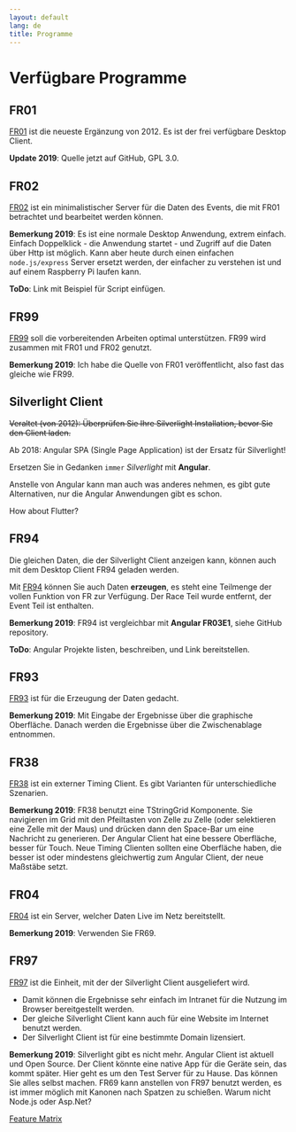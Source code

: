 ```yaml
---
layout: default
lang: de
title: Programme
---
```


# Verfügbare Programme

## FR01

[FR01](../applications/FR01.html) ist die neueste Ergänzung von 2012.
Es ist der frei verfügbare Desktop Client.

**Update 2019**: Quelle jetzt auf GitHub, GPL 3.0.

## FR02

[FR02](../applications/FR02.html) ist ein minimalistischer Server für die Daten des Events,
die mit FR01 betrachtet und bearbeitet werden können.

**Bemerkung 2019**: Es ist eine normale Desktop Anwendung, extrem einfach.
Einfach Doppelklick - die Anwendung startet - und Zugriff auf die Daten über Http ist möglich.
Kann aber heute durch einen einfachen `node.js/express` Server ersetzt werden,
der einfacher zu verstehen ist und auf einem Raspberry Pi laufen kann.

**ToDo**: Link mit Beispiel für Script einfügen.

## FR99

[FR99](../applications/FR99.html) soll die vorbereitenden Arbeiten optimal unterstützen.
FR99 wird zusammen mit FR01 und FR02 genutzt.

**Bemerkung 2019**: Ich habe die Quelle von FR01 veröffentlicht, also fast das gleiche wie FR99.

## Silverlight Client

~~Veraltet (von 2012): Überprüfen Sie Ihre Silverlight Installation, bevor Sie den Client laden.~~

Ab 2018: Angular SPA (Single Page Application) ist der Ersatz für Silverlight!

Ersetzen Sie in Gedanken `immer` *Silverlight* mit **Angular**.

Anstelle von Angular kann man auch was anderes nehmen, 
es gibt gute Alternativen, nur die Angular Anwendungen gibt es schon.

How about Flutter?

## FR94

Die gleichen Daten, die der Silverlight Client anzeigen kann,
können auch mit dem Desktop Client FR94 geladen werden.

Mit [FR94](../applications/FR94.html) können Sie auch Daten **erzeugen**, 
es steht eine Teilmenge der vollen Funktion von FR zur Verfügung.
Der Race Teil wurde entfernt, der Event Teil ist enthalten.

**Bemerkung 2019**: FR94 ist vergleichbar mit **Angular FR03E1**, siehe GitHub repository.

**ToDo**: Angular Projekte listen, beschreiben, und Link bereitstellen.

## FR93

[FR93](../applications/FR93.html) ist für die Erzeugung der Daten gedacht.

**Bemerkung 2019**: Mit Eingabe der Ergebnisse über die graphische Oberfläche.
Danach werden die Ergebnisse über die Zwischenablage entnommen.

## FR38

[FR38](../applications/FR38.html) ist ein externer Timing Client.
Es gibt Varianten für unterschiedliche Szenarien.

**Bemerkung 2019**: FR38 benutzt eine TStringGrid Komponente.
Sie navigieren im Grid mit den Pfeiltasten von Zelle zu Zelle
(oder selektieren eine Zelle mit der Maus) und drücken dann den Space-Bar um eine Nachricht zu generieren.
Der Angular Client hat eine bessere Oberfläche, besser für Touch.
Neue Timing Clienten sollten eine Oberfläche haben, die besser ist oder mindestens gleichwertig zum Angular Client,
der neue Maßstäbe setzt.

## FR04

[FR04](../applications/FR04.html) ist ein Server, welcher Daten Live im Netz bereitstellt.

**Bemerkung 2019**: Verwenden Sie FR69.

## FR97

[FR97](../applications/FR97.html) ist die Einheit, mit der der Silverlight Client ausgeliefert wird.

- Damit können die Ergebnisse sehr einfach im Intranet für die Nutzung im Browser bereitgestellt werden.
- Der gleiche Silverlight Client kann auch für eine Website im Internet benutzt werden.
- Der Silverlight Client ist für eine bestimmte Domain lizensiert.

**Bemerkung 2019**: Silverlight gibt es nicht mehr.
Angular Client ist aktuell und Open Source.
Der Client könnte eine native App für die Geräte sein, das kommt später.
Hier geht es um den Test Server für zu Hause.
Das können Sie alles selbst machen.
FR69 kann anstellen von FR97 benutzt werden,
es ist immer möglich mit Kanonen nach Spatzen zu schießen.
Warum nicht Node.js oder Asp.Net?

[Feature Matrix](page-04.html)
